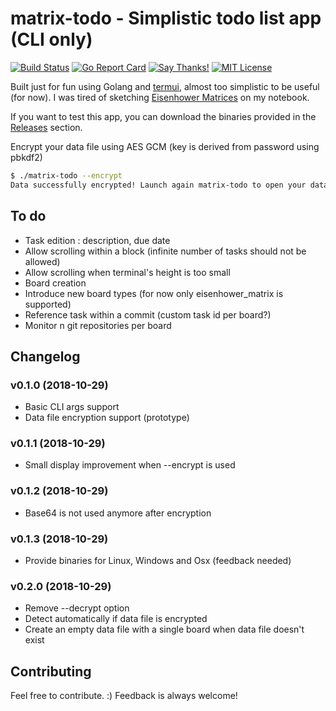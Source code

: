 # matrix-todo - Simplistic todo list app (CLI only)

[![Build Status](https://travis-ci.org/midse/matrix-todo.svg?branch=master)](https://travis-ci.org/midse/matrix-todo)
[![Go Report Card](https://goreportcard.com/badge/github.com/midse/matrix-todo)](https://goreportcard.com/report/github.com/midse/matrix-todo)
[![Say Thanks!](https://img.shields.io/badge/Say%20Thanks-!-1EAEDB.svg)](https://saythanks.io/to/midse)
[![MIT License](https://img.shields.io/badge/license-MIT-blue.svg)](https://github.com/midse/matrix-todo/blob/master/LICENSE)

Built just for fun using Golang and [termui](https://github.com/gizak/termui), almost too simplistic to be useful (for now). I was tired of sketching [Eisenhower Matrices](https://en.wikipedia.org/wiki/Time_management#The_Eisenhower_Method) on my notebook.

If you want to test this app, you can download the binaries provided in the [Releases](https://github.com/midse/matrix-todo/releases) section.

Encrypt your data file using AES GCM (key is derived from password using pbkdf2)

```bash
$ ./matrix-todo --encrypt
Data successfully encrypted! Launch again matrix-todo to open your data.
```

## To do

+ Task edition : description, due date
+ Allow scrolling within a block (infinite number of tasks should not be allowed)
+ Allow scrolling when terminal's height is too small
+ Board creation
+ Introduce new board types (for now only eisenhower_matrix is supported)
+ Reference task within a commit (custom task id per board?)
+ Monitor n git repositories per board

## Changelog

### v0.1.0 (2018-10-29)

+ Basic CLI args support
+ Data file encryption support (prototype)

### v0.1.1 (2018-10-29)

+ Small display improvement when --encrypt is used

### v0.1.2 (2018-10-29)

+ Base64 is not used anymore after encryption

### v0.1.3 (2018-10-29)

+ Provide binaries for Linux, Windows and Osx (feedback needed)

### v0.2.0 (2018-10-29)

+ Remove --decrypt option
+ Detect automatically if data file is encrypted
+ Create an empty data file with a single board when data file doesn't exist

## Contributing

Feel free to contribute. :)
Feedback is always welcome!